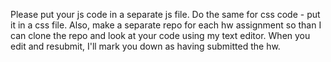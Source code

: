 Please put your js code in a separate js file. Do the same for css code - put it in a css file. 
Also, make a separate repo for each hw assignment so than I can clone the repo and look at your code using my text editor. 
When you edit and resubmit, I'll mark you down as having submitted the hw. 